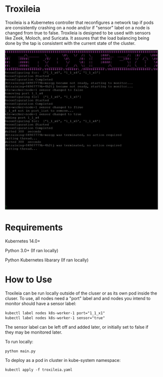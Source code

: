 Troxileia
=========

Troxileia is a Kubernetes controller that reconfigures a network tap if pods are consistently crashing on a node and/or if "sensor" label on a node is changed from true to false. Troxileia is designed to be used with sensors like Zeek, Moloch, and Suricata. It assures that the load balancing being done by the tap is consistent with the current state of the cluster.

![Picture here](trox.jpg "Troxileia")

Requirements
============

Kubernetes 14.0+

Python 3.0+ (If ran locally)

Python Kubernetes libarary (If ran locally)

How to Use
==========

Troxileia can be run locally outside of the cluser or as its own pod inside the cluser. To use, all nodes need a "port" label and and nodes you intend to monitor should have a sensor label:

```
kubectl label nodes k8s-worker-1 port="1_1_x1"
kubectl label nodes k8s-worker-1 sensor="true"
```
The sensor label can be left off and added later, or initially set to false if they may be monitored later.

To run locally:

```
python main.py
```

To deploy as a pod in cluster in kube-system namespace:

```
kubectl apply -f troxileia.yaml
```
